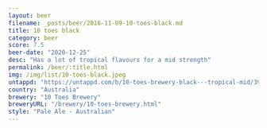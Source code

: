 ```yaml
---
layout: beer
filename: _posts/beer/2016-11-09-10-toes-black.md
title: 10 toes black
category: beer
score: 7.5
beer-date: "2020-12-25"
desc: "Has a lot of tropical flavours for a mid strength"
permalink: /beer/:title.html
img: /img/list/10-toes-black.jpeg
untappd: "https://untappd.com/b/10-toes-brewery-black---tropical-mid/3919987"
country: "Australia"
brewery: "10 Toes Brewery"
breweryURL: "/brewery/10-toes-brewery.html"
style: "Pale Ale - Australian"
---
```

